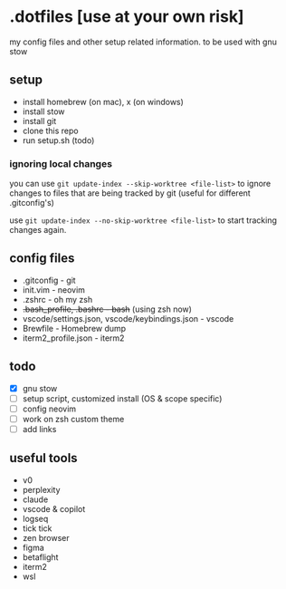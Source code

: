 # .dotfiles [use at your own risk]

my config files and other setup related information.
to be used with gnu stow

## setup

- install homebrew (on mac), x (on windows)
- install stow
- install git
- clone this repo
- run setup.sh (todo)

### ignoring local changes

you can use `git update-index --skip-worktree <file-list>` to ignore changes to files that are being tracked by git (useful for different .gitconfig's)

use `git update-index --no-skip-worktree <file-list>` to start tracking changes again.

## config files

- .gitconfig - git
- init.vim - neovim
- .zshrc - oh my zsh
- ~~.bash_profile, .bashrc - bash~~ (using zsh now)
- vscode/settings.json, vscode/keybindings.json - vscode
- Brewfile - Homebrew dump
- iterm2_profile.json - iterm2

## todo

- [x] gnu stow
- [ ] setup script, customized install (OS & scope specific)
- [ ] config neovim
- [ ] work on zsh custom theme
- [ ] add links

## useful tools

- v0
- perplexity
- claude
- vscode & copilot
- logseq
- tick tick
- zen browser
- figma
- betaflight
- iterm2
- wsl
